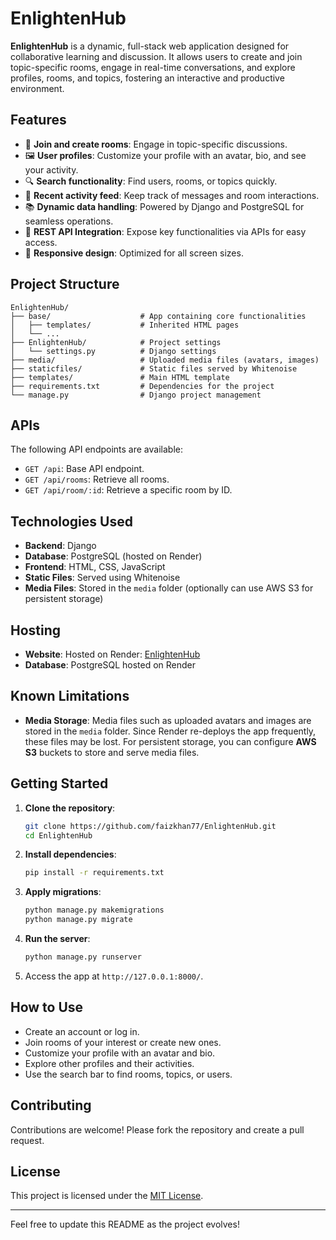 # EnlightenHub  

**EnlightenHub** is a dynamic, full-stack web application designed for collaborative learning and discussion. It allows users to create and join topic-specific rooms, engage in real-time conversations, and explore profiles, rooms, and topics, fostering an interactive and productive environment.  

## Features  
- 💬 **Join and create rooms**: Engage in topic-specific discussions.  
- 🖼️ **User profiles**: Customize your profile with an avatar, bio, and see your activity.  
- 🔍 **Search functionality**: Find users, rooms, or topics quickly.  
- 🔄 **Recent activity feed**: Keep track of messages and room interactions.  
- 📚 **Dynamic data handling**: Powered by Django and PostgreSQL for seamless operations.  
- 🔗 **REST API Integration**: Expose key functionalities via APIs for easy access.  
- 📱 **Responsive design**: Optimized for all screen sizes.  

## Project Structure  

```plaintext  
EnlightenHub/  
├── base/                    # App containing core functionalities  
│   ├── templates/           # Inherited HTML pages  
│   └── ...  
├── EnlightenHub/            # Project settings  
│   └── settings.py          # Django settings  
├── media/                   # Uploaded media files (avatars, images)  
├── staticfiles/             # Static files served by Whitenoise  
├── templates/               # Main HTML template  
├── requirements.txt         # Dependencies for the project  
└── manage.py                # Django project management  
```  

## APIs  

The following API endpoints are available:  
- `GET /api`: Base API endpoint.  
- `GET /api/rooms`: Retrieve all rooms.  
- `GET /api/room/:id`: Retrieve a specific room by ID.  

## Technologies Used  
- **Backend**: Django  
- **Database**: PostgreSQL (hosted on Render)  
- **Frontend**: HTML, CSS, JavaScript  
- **Static Files**: Served using Whitenoise  
- **Media Files**: Stored in the `media` folder (optionally can use AWS S3 for persistent storage)  

## Hosting  
- **Website**: Hosted on Render: [EnlightenHub](https://enlightenhub.onrender.com/)  
- **Database**: PostgreSQL hosted on Render  

## Known Limitations  
- **Media Storage**: Media files such as uploaded avatars and images are stored in the `media` folder. Since Render re-deploys the app frequently, these files may be lost. For persistent storage, you can configure **AWS S3** buckets to store and serve media files.  

## Getting Started  

1. **Clone the repository**:  
   ```bash  
   git clone https://github.com/faizkhan77/EnlightenHub.git 
   cd EnlightenHub  
   ```  

2. **Install dependencies**:  
   ```bash  
   pip install -r requirements.txt  
   ```  

3. **Apply migrations**:  
   ```bash  
   python manage.py makemigrations  
   python manage.py migrate  
   ```  

4. **Run the server**:  
   ```bash  
   python manage.py runserver  
   ```  

5. Access the app at `http://127.0.0.1:8000/`.  

## How to Use  
- Create an account or log in.  
- Join rooms of your interest or create new ones.  
- Customize your profile with an avatar and bio.  
- Explore other profiles and their activities.  
- Use the search bar to find rooms, topics, or users.  

## Contributing  
Contributions are welcome! Please fork the repository and create a pull request.  

## License  
This project is licensed under the [MIT License](LICENSE).  

---  
Feel free to update this README as the project evolves!
